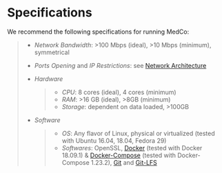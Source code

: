 # Specifications

We recommend the following specifications for running MedCo:

> * _Network Bandwidth_: &gt;100 Mbps \(ideal\), &gt;10 Mbps \(minimum\), symmetrical
> * _Ports Opening_ and _IP Restrictions_: see [Network Architecture](network-architecture.md)
> * _Hardware_
>
>   > * _CPU_: 8 cores \(ideal\), 4 cores \(minimum\)
>   > * _RAM_: &gt;16 GB \(ideal\), &gt;8GB \(minimum\)
>   > * _Storage_: dependent on data loaded, &gt;100GB
>
> * _Software_
>
>   > * _OS_: Any flavor of Linux, physical or virtualized \(tested with Ubuntu 16.04, 18.04, Fedora 29\)
>   > * _Softwares_: OpenSSL, [Docker](https://docs.docker.com/install/) \(tested with Docker 18.09.1\) & [Docker-Compose](https://docs.docker.com/compose/install/) \(tested with Docker-Compose 1.23.2\), [Git](https://git-scm.com/book/en/v2/Getting-Started-Installing-Git) and [Git-LFS](https://github.com/git-lfs/git-lfs/wiki/Installation)

